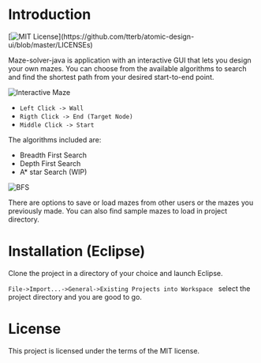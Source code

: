 # Introduction
[![MIT License](https://img.shields.io/apm/l/atomic-design-ui.svg?)](https://github.com/tterb/atomic-design-ui/blob/master/LICENSEs)

Maze-solver-java is application with an interactive GUI that lets you design your own mazes. You can choose from the available algorithms to search and find the shortest path from your desired start-to-end point.




![Interactive Maze](https://media.giphy.com/media/mrxLQ1QGOIKJGgUyQG/giphy.gif)


* `Left Click -> Wall`
* `Rigth Click -> End (Target Node)`
* `Middle Click -> Start`
  



The algorithms included are:

* Breadth First Search
* Depth First Search
* A* star Search (WIP)

![BFS](https://media.giphy.com/media/wnpL2WnXoXGF4UyPKL/giphy.gif)

There are options to save or load mazes from other users or the mazes you previously made. You can also find sample mazes to load in project directory.

# Installation (Eclipse)

Clone the project in a directory of your choice and launch Eclipse.

`File->Import...->General->Existing Projects into Workspace ` select the project directory and you are good to go.

# License

This project is licensed under the terms of the MIT license.


